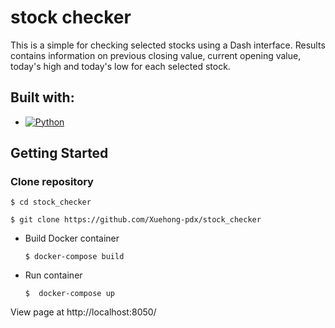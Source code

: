 # stock checker

  This is a simple for checking selected stocks using a Dash interface.  Results contains information on previous closing value, current opening value, today's high and today's low for each selected stock. 
  
## **Built with:**

* [![Python](https://img.shields.io/badge/python-3.10.6-blue.svg)](https://www.python.org/downloads/release/python-3106/)

## **Getting Started**

### **Clone repository**

    $ cd stock_checker
  
    $ git clone https://github.com/Xuehong-pdx/stock_checker

* Build Docker container

      $ docker-compose build

* Run container

      $  docker-compose up  

View page at http://localhost:8050/
